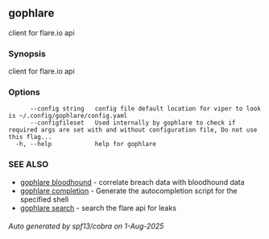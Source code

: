 ## gophlare

client for flare.io api

### Synopsis

client for flare.io api

### Options

```
      --config string   config file default location for viper to look is ~/.config/gophlare/config.yaml
      --configfileset   Used internally by gophlare to check if required args are set with and without configuration file, Do not use this flag...
  -h, --help            help for gophlare
```

### SEE ALSO

* [gophlare bloodhound](gophlare_bloodhound.md)	 - correlate breach data with bloodhound data
* [gophlare completion](gophlare_completion.md)	 - Generate the autocompletion script for the specified shell
* [gophlare search](gophlare_search.md)	 - search the flare api for leaks

###### Auto generated by spf13/cobra on 1-Aug-2025
